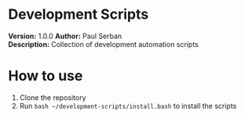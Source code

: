 # Development Scripts

**Version:** 1.0.0
**Author:** Paul Serban  
**Description:** Collection of development automation scripts

# How to use
1. Clone the repository
2. Run `bash ~/development-scripts/install.bash` to install the scripts